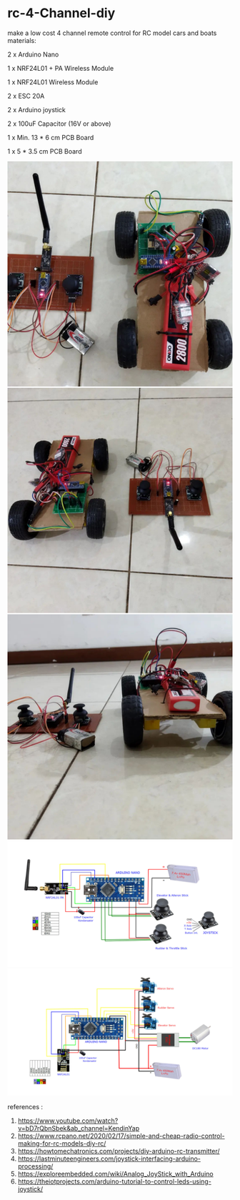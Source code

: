 # rc-4-Channel-diy
make a low cost 4 channel remote control for RC model cars and boats
materials:

2 x Arduino Nano

1 x NRF24L01 + PA Wireless Module

1 x NRF24L01 Wireless Module

2 x ESC 20A

2 x Arduino joystick

2 x 100uF Capacitor (16V or above)

1 x Min. 13 * 6 cm PCB Board

1 x 5 * 3.5 cm PCB Board

![alt text](https://github.com/jenizar/rc-4-Channel-diy/blob/main/screenshot/pic1.jpg)
![alt text](https://github.com/jenizar/rc-4-Channel-diy/blob/main/screenshot/pic2.jpg)
![alt text](https://github.com/jenizar/rc-4-Channel-diy/blob/main/screenshot/pic3.jpg)
![alt text](https://github.com/jenizar/rc-4-Channel-diy/blob/main/screenshot/transmitter.jpg)
![alt text](https://github.com/jenizar/rc-4-Channel-diy/blob/main/screenshot/receiver.jpg)

references :
1. https://www.youtube.com/watch?v=bD7rQbnSbek&ab_channel=KendinYap
2. https://www.rcpano.net/2020/02/17/simple-and-cheap-radio-control-making-for-rc-models-diy-rc/
3. https://howtomechatronics.com/projects/diy-arduino-rc-transmitter/
4. https://lastminuteengineers.com/joystick-interfacing-arduino-processing/
5. https://exploreembedded.com/wiki/Analog_JoyStick_with_Arduino
6. https://theiotprojects.com/arduino-tutorial-to-control-leds-using-joystick/
